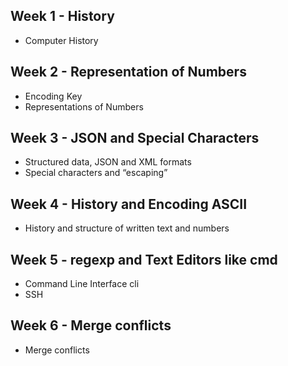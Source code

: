 ## Week 1 - History
- Computer History
## Week 2 - Representation of Numbers
- Encoding Key
- Representations of Numbers
## Week 3 - JSON and Special Characters
- Structured data, JSON and XML formats
- Special characters and “escaping”
## Week 4 - History and Encoding ASCII
- History and structure of written text and numbers
## Week 5 - regexp and Text Editors like cmd
- Command Line Interface cli
- SSH 
## Week 6 - Merge conflicts
- Merge conflicts
